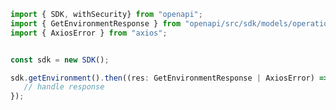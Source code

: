 <!-- Start SDK Example Usage -->
```typescript
import { SDK, withSecurity} from "openapi";
import { GetEnvironmentResponse } from "openapi/src/sdk/models/operations";
import { AxiosError } from "axios";


const sdk = new SDK();

sdk.getEnvironment().then((res: GetEnvironmentResponse | AxiosError) => {
   // handle response
});
```
<!-- End SDK Example Usage -->
